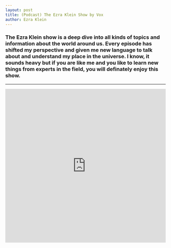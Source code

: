 ```yaml
---
layout: post
title: (Podcast) The Ezra Klein Show by Vox
author: Ezra Klein
---
```


### The Ezra Klein show is a deep dive into all kinds of topics and information about the world around us. Every episode has shifted my perspective and given me new language to talk about and understand my place in the universe. I know, it sounds heavy but if you are like me and you like to learn new things from experts in the field, you will definately enjoy this show. 
---

<iframe frameBorder="0" height="482" scrolling="no" src="https://playlist.megaphone.fm/?p=VMP7916640155"
width="100%"></iframe>